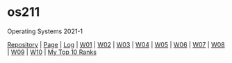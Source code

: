 # os211
Operating Systems 2021-1

[Repository](https://github.com/tarameccaluna/os211) |
[Page](https://tarameccaluna.github.io/os211/) |
[Log](https://github.com/tarameccaluna/os211/blob/master/TXT/mylog.txt) |
[W01](https://github.com/tarameccaluna/os211/blob/master/w01.md) |
[W02](https://github.com/tarameccaluna/os211/blob/master/w02.md) |
[W03](https://github.com/tarameccaluna/os211/blob/master/w03.md) |
[W04](https://github.com/tarameccaluna/os211/blob/master/w04.md) |
[W05](https://github.com/tarameccaluna/os211/blob/master/w05.md) |
[W06](https://github.com/tarameccaluna/os211/blob/master/w06.md) |
[W07](https://github.com/tarameccaluna/os211/blob/master/w07.md) |
[W08](https://github.com/tarameccaluna/os211/blob/master/w08.md) |
[W09](https://github.com/tarameccaluna/os211/blob/master/w09.md) |
[W10](https://github.com/tarameccaluna/os211/blob/master/w10.md) |
[My Top 10 Ranks](https://tarameccaluna.github.io/os211/TXT/myrank.txt)
